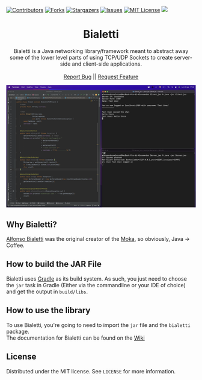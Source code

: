 [![Contributors][contributors-shield]][contributors-url]
[![Forks][forks-shield]][forks-url]
[![Stargazers][stars-shield]][stars-url]
[![Issues][issues-shield]][issues-url]
[![MIT License][license-shield]][license-url]
![](https://tokei.rs/b1/github/Alessandro-Salerno/Bialetti)


<!-- PROJECT LOGO -->
<p align="center">
<h1 align="center">Bialetti</h1>

  <p align="center">
    Bialetti is a Java networking library/framework meant to abstract away some of the lower level parts of using TCP/UDP Sockets to create server-side and client-side applications.
    <br />
    <br />
    <a href="https://github.com/Alessandro-Salerno/Bialetti/issues">Report Bug</a> ||
    <a href="https://github.com/Alessandro-Salerno/Bialetti/pulls">Request Feature</a>
  </p>

<div align="center">
  <img src=".github/Bialetti.png" alt="Snow" width="900">
</div>

## Why Bialetti?
[Alfonso Bialetti](https://it.wikipedia.org/wiki/Alfonso_Bialetti) was the original creator of the [Moka](https://it.wikipedia.org/wiki/Moka), so obviously, Java -> Coffee.

## How to build the JAR File
Bialetti uses [Gradle](https://gradle.org) as its build system.
As such, you just need to choose the `jar` task in Gradle (Either via the commandline or your IDE of choice) and get the output in `build/libs`.

## How to use the library
To use Bialetti, you're going to need to import the `jar` file and the `bialetti` package.
<br>
The documentation for Bialetti can be found on the [Wiki](https://github.com/Alessandro-Salerno/Bialetti/wiki)

<!-- LICENSE -->

## License

Distributed under the MIT license. See `LICENSE` for more information.

[contributors-shield]: https://img.shields.io/github/contributors/Alessandro-Salerno/Bialetti.svg?style=flat-square
[contributors-url]: https://github.com/Alessandro-Salerno/Bialetti/graphs/contributors
[forks-shield]: https://img.shields.io/github/forks/Alessandro-Salerno/Bialetti.svg?style=flat-square
[forks-url]: https://github.com/Alessandro-Salerno/Bialetti/network/members
[stars-shield]: https://img.shields.io/github/stars/Alessandro-Salerno/Bialetti.svg?style=flat-square
[stars-url]: https://github.com/Alessandro-Salerno/Bialetti/stargazers
[issues-shield]: https://img.shields.io/github/issues/Alessandro-Salerno/Bialetti.svg?style=flat-square
[issues-url]: https://github.com/Alessandro-Salerno/Bialetti/issues
[license-shield]: https://img.shields.io/github/license/Alessandro-Salerno/Bialetti.svg?style=flat-square
[license-url]: https://github.com/Alessandro-Salerno/Bialetti/blob/master/LICENSE
